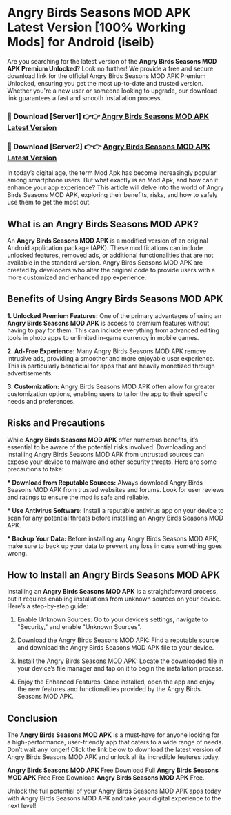 # Angry Birds Seasons MOD APK Latest Version [100% Working Mods] for Android (iseib)

Are you searching for the latest version of the <strong>Angry Birds Seasons MOD APK Premium Unlocked</strong>? Look no further! We provide a free and secure download link for the official Angry Birds Seasons MOD APK Premium Unlocked, ensuring you get the most up-to-date and trusted version. Whether you're a new user or someone looking to upgrade, our download link guarantees a fast and smooth installation process.


<h3>🔴 Download [Server1] 👉👉 <a href="https://getmodsapk.pages.dev?q=Angry+Birds+Seasons+MOD+APK&ref=4R3">Angry Birds Seasons MOD APK Latest Version</a></h3>

<h3>🔴 Download [Server2] 👉👉 <a href="https://getmodsapk.pages.dev?q=Angry+Birds+Seasons+MOD+APK&ref=4R3">Angry Birds Seasons MOD APK Latest Version</a></h3>


In today’s digital age, the term Mod Apk has become increasingly popular among smartphone users. But what exactly is an Mod Apk, and how can it enhance your app experience? This article will delve into the world of Angry Birds Seasons MOD APK, exploring their benefits, risks, and how to safely use them to get the most out.


<h2>What is an Angry Birds Seasons MOD APK?</h2>

An <strong>Angry Birds Seasons MOD APK</strong> is a modified version of an original Android application package (APK). These modifications can include unlocked features, removed ads, or additional functionalities that are not available in the standard version. Angry Birds Seasons MOD APK are created by developers who alter the original code to provide users with a more customized and enhanced app experience.


<h2>Benefits of Using Angry Birds Seasons MOD APK</h2>

<strong> 1. Unlocked Premium Features:</strong> One of the primary advantages of using an <strong>Angry Birds Seasons MOD APK</strong> is access to premium features without having to pay for them. This can include everything from advanced editing tools in photo apps to unlimited in-game currency in mobile games.

<strong> 2. Ad-Free Experience:</strong> Many Angry Birds Seasons MOD APK remove intrusive ads, providing a smoother and more enjoyable user experience. This is particularly beneficial for apps that are heavily monetized through advertisements.

<strong> 3. Customization:</strong> Angry Birds Seasons MOD APK often allow for greater customization options, enabling users to tailor the app to their specific needs and preferences.


<h2>Risks and Precautions</h2>

While <strong>Angry Birds Seasons MOD APK</strong> offer numerous benefits, it’s essential to be aware of the potential risks involved. Downloading and installing Angry Birds Seasons MOD APK from untrusted sources can expose your device to malware and other security threats. Here are some precautions to take:

<strong> * Download from Reputable Sources:</strong> Always download Angry Birds Seasons MOD APK from trusted websites and forums. Look for user reviews and ratings to ensure the mod is safe and reliable.

<strong> * Use Antivirus Software:</strong> Install a reputable antivirus app on your device to scan for any potential threats before installing an Angry Birds Seasons MOD APK.

<strong> * Backup Your Data:</strong> Before installing any Angry Birds Seasons MOD APK, make sure to back up your data to prevent any loss in case something goes wrong.


<h2>How to Install an Angry Birds Seasons MOD APK</h2>

Installing an <strong>Angry Birds Seasons MOD APK</strong> is a straightforward process, but it requires enabling installations from unknown sources on your device. Here’s a step-by-step guide:

 1. Enable Unknown Sources: Go to your device’s settings, navigate to "Security," and enable "Unknown Sources".

 2. Download the Angry Birds Seasons MOD APK: Find a reputable source and download the Angry Birds Seasons MOD APK file to your device.

 3. Install the Angry Birds Seasons MOD APK: Locate the downloaded file in your device’s file manager and tap on it to begin the installation process.

 4. Enjoy the Enhanced Features: Once installed, open the app and enjoy the new features and functionalities provided by the Angry Birds Seasons MOD APK.


<h2><strong>Conclusion</strong></h2>

The <strong>Angry Birds Seasons MOD APK</strong> is a must-have for anyone looking for a high-performance, user-friendly app that caters to a wide range of needs. Don’t wait any longer! Click the link below to download the latest version of Angry Birds Seasons MOD APK and unlock all its incredible features today.

<strong>Angry Birds Seasons MOD APK</strong> Free Download Full <strong>Angry Birds Seasons MOD APK</strong> Free Free Download <strong>Angry Birds Seasons MOD APK</strong> Free.

Unlock the full potential of your Angry Birds Seasons MOD APK apps today with Angry Birds Seasons MOD APK and take your digital experience to the next level!
